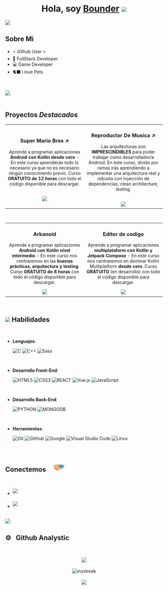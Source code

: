 <div align="center">
<h1 align="center">Hola, soy <a href="https://Bounder.netlify.app">Bounder</a> <img src="https://media.giphy.com/media/hvRJCLFzcasrR4ia7z/giphy.gif" width="35"></h1>
</div>
<a href="https://bounder.netlify.app"><img src="https://i.imgur.com/3vP5ZpJ.png"></a>





##   Sobre Mi

- ⭐ Github User ⭐
- 📱 FullStack Developer
- 💻 Game Developer
- 🐈‍⬛ I love Pets 
<br>

<img src="https://user-images.githubusercontent.com/73097560/115834477-dbab4500-a447-11eb-908a-139a6edaec5c.gif"><br><br>


## Proyectos *Destacados*
<table>
<tr>
<td width="50%">
<h3 align="center">Super Mario Bros ↗️</h3>
<div align="center">

<p>

</p>
<p>Aprende a programar aplicaciones <strong>Android con Kotlin desde cero</strong> - En este curso aprenderás todo lo necesario ya que no es necesario ningún conocimiento previo. Curso <strong>GRATUITO de 12 horas</strong> con todo el código disponible para descargar.</p>
  <br>
  <a href="https://github.com/Reguineo0/Super-mario-bros" target="_blank">
<img src="https://img.shields.io/badge/CÓDIGO-ff9?style=for-the-badge&logo=github&logoColor=black"></a>
</div>
                                                                                      
</td>  

<td width="50%">
<h3 align="center">Reproductor De Musica ↗️</h3>
<div align="center">                                       

<p>
</p>
<p>Las arquitecturas son <strong>IMPRESCINDIBLES</strong> para poder trabajar como desarrollador/a Android. En este curso, divido por ramas irás aprendiendo a implementar una arquitectura real y robusta con inyección de dependencias, clean architecture, testing.</p>
  <br>
  <a href="https://github.com/Reguineo0/Reproductor-De-Musica" target="_blank">
<img src="https://img.shields.io/badge/CÓDIGO-80ffaa?style=for-the-badge&logo=github&logoColor=black"></a>
</div>                                                             
</table>                                                                                 
</div>
<br>

<table>
<tr>
<td width="50%">
<h3 align="center">Arkanoid</h3>
<div align="center">
<p>

</p>
<p>Aprende a programar aplicaciones <strong>Android con Kotlin nivel intermedio</strong> - En este curso nos centraremos en las <strong>buenas prácticas, arquitectura y testing</strong>. Curso <strong>GRATUITO de 8 horas</strong> con todo el código disponible para descargar.</p>
<a href="https://github.com/Reguineo0/Arkanoid" target="_blank">
<img src="https://img.shields.io/badge/CÓDIGO-fbfc40?style=for-the-badge&logo=github&logoColor=black&textColor=Black">
</a>
</div>
                                                                                      
</td>       

<td width="50%">
<h3 align="center">Editor de codigo</h3>
<div align="center">
<p>

</p>
<p>Aprende a programar aplicaciones <strong>multiplataform con Kotlin y Jetpack Compose</strong> - En este curso nos centraremos en dominar Kotlin Multiplatform <strong>desde cero</strong>. Curso <strong>GRATUITO</strong> (en desarrollo) con todo el código disponible para descargar.</p>
<a href="https://github.com/Reguineo0/Live-Editor-code" target="_blank">
<img src="https://img.shields.io/badge/C%C3%93DIGO-cfaae0?style=for-the-badge&logo=github&logoColor=black">
</a>
</div>
                                                                                      
</td>  
</table>                                                                                 
</div>
<br>

## <img src="https://media2.giphy.com/media/QssGEmpkyEOhBCb7e1/giphy.gif?cid=ecf05e47a0n3gi1bfqntqmob8g9aid1oyj2wr3ds3mg700bl&rid=giphy.gif" width ="25"><b> Habilidades</b>
<br>

<p align="center">

- **Lenguajes**:
    
    ![C](https://img.shields.io/badge/C%20-%232370ED.svg?style=for-the-badge&logo=c&logoColor=white)
    ![C++](https://img.shields.io/badge/C++%20-%2300599C.svg?style=for-the-badge&logo=c%2B%2B&logoColor=white)
    ![Sass](https://img.shields.io/badge/SASS-CC6699?style=for-the-badge&logo=SASS&logoColor=white)

<br>   
    
- **Desarrollo Front-End**:

    ![HTML5](https://img.shields.io/badge/HTML5%20-%23E34F26.svg?style=for-the-badge&logo=html5&logoColor=white)
   ![CSS3](https://img.shields.io/badge/CSS%20-%231572B6.svg?style=for-the-badge&logo=css3&logoColor=white)
      ![REACT](https://shields.io/badge/react-1c66b0?logo=react&style=for-the-badge&logoColor=white)
  ![Vue.js](https://img.shields.io/badge/Vue.js-35495E?style=for-the-badge&logo=vuedotjs&logoColor=white)
   ![JavaScript](https://img.shields.io/badge/JavaScript%20-%23F7DF1E.svg?style=for-the-badge&logo=javascript&logoColor=black)

<br>

- **Desarrollo Back-End**:

   ![PYTHON](https://img.shields.io/badge/Python%20-%2314354C.svg?style=for-the-badge&logo=python&logoColor=white)
   ![MONGODB](https://img.shields.io/badge/-MongoDB-228013?style=for-the-badge&logo=mongodb&logoColor=FFFFFF)

<br>

- **Herramientas**:

    ![Git](https://img.shields.io/badge/git-%23F05033.svg?style=for-the-badge&logo=git&logoColor=white)
    ![GitHub](https://img.shields.io/badge/github-%23121011.svg?style=for-the-badge&logo=github&logoColor=white)
    ![Google](https://img.shields.io/badge/google-%234285F4.svg?style=for-the-badge&logo=google&logoColor=white)
    ![Visual Studio Code](https://img.shields.io/badge/Visual%20Studio%20Code-0078d7.svg?style=for-the-badge&logo=visual-studio-code&logoColor=white)
    ![Linux](https://img.shields.io/badge/Linux-FCC624?style=for-the-badge&logo=linux&logoColor=black) 

</p>
<br>

## <b>Conectemos</b><img src="https://github.com/0xAbdulKhalid/0xAbdulKhalid/raw/main/assets/mdImages/handshake.gif" width ="80">
<br>
<div align='left'>

<ul>

<li>
<a href="https://www.linkedin.com/in/facundo-tobias-2432662a4" target="_blank">
<img src="https://img.shields.io/badge/Facundo Tobias-0077B5?style=for-the-badge&logo=linkedin&logoColor=white" style="margin-bottom: 5px;" />
</a>
</li>

<br>


<li>
<a href="mailto:Reguineo0@gmail.com" target="_blank">
<img src="https://img.shields.io/badge/Reguineo0@gmail.com-D14836?style=for-the-badge&logo=gmail&logoColor=white" t=mail style="margin-bottom: 5px;" />
</a>
</li>
	
</ul>
</div>
<br>

<img src="https://user-images.githubusercontent.com/73097560/115834477-dbab4500-a447-11eb-908a-139a6edaec5c.gif">
<br>

## ⚙️ &nbsp; Github Analystic
<br>
<p align="center">
<img align="center" style="height:11rem;" src="https://github-readme-stats-eight-theta.vercel.app/api?username=Reguineo0&include_all_commits=true&count_private=true&show_icons=true&theme=dark#gh-dark-mode-only" >
<br>
<br>
<img align="center" style="height:11rem;" src="https://github-readme-streak-stats.herokuapp.com/?user=Reguineo0&theme=dark#gh-dark-mode-only" alt="mystreak">
<br>
<br>
<img align="center" style="height:11rem;" src="https://github-readme-stats-eight-theta.vercel.app/api/top-langs/?username=Reguineo0&layout=compact&theme=dark#gh-dark-mode-only">
</p>
<br>


